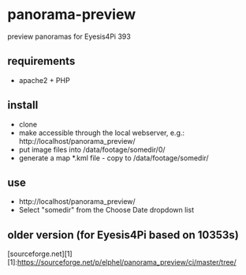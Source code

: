 # panorama-preview
preview panoramas for Eyesis4Pi 393

## requirements
* apache2 + PHP

## install
* clone
* make accessible through the local webserver, e.g.: http://localhost/panorama_preview/
* put image files into /data/footage/somedir/0/
* generate a map *.kml file - copy to /data/footage/somedir/

## use
* http://localhost/panorama_preview/
* Select "somedir" from the Choose Date dropdown list

## older version (for Eyesis4Pi based on 10353s)
[sourceforge.net][1]
[1]:https://sourceforge.net/p/elphel/panorama_preview/ci/master/tree/
